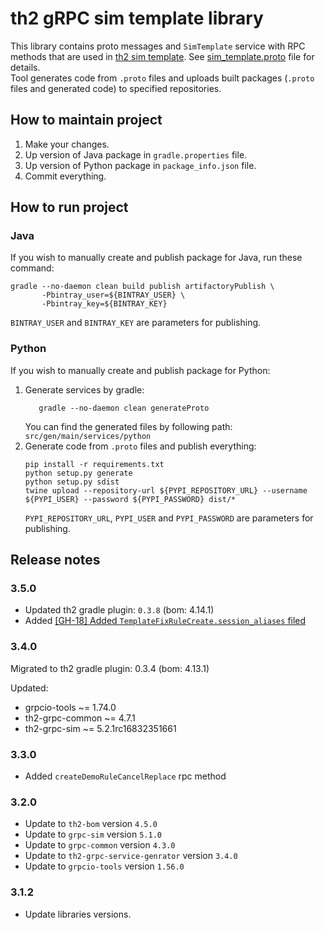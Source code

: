 # th2 gRPC sim template library

This library contains proto messages and `SimTemplate` service with RPC methods that are used in [th2 sim template](https://github.com/th2-net/th2-sim-template "th2-sim-template"). See [sim_template.proto](src/main/proto/th2_grpc_sim_template/sim_template.proto "sim_template.proto") file for details. <br>
Tool generates code from `.proto` files and uploads built packages (`.proto` files and generated code) to specified repositories.

## How to maintain project
1. Make your changes.
2. Up version of Java package in `gradle.properties` file.
3. Up version of Python package in `package_info.json` file.
4. Commit everything.

## How to run project

### Java
If you wish to manually create and publish package for Java, run these command:
```
gradle --no-daemon clean build publish artifactoryPublish \
       -Pbintray_user=${BINTRAY_USER} \
       -Pbintray_key=${BINTRAY_KEY}
```
`BINTRAY_USER` and `BINTRAY_KEY` are parameters for publishing.

### Python
If you wish to manually create and publish package for Python:
1. Generate services by gradle:
    ```
       gradle --no-daemon clean generateProto
    ```
   You can find the generated files by following path: `src/gen/main/services/python`
2. Generate code from `.proto` files and publish everything:
    ```
    pip install -r requirements.txt
    python setup.py generate
    python setup.py sdist
    twine upload --repository-url ${PYPI_REPOSITORY_URL} --username ${PYPI_USER} --password ${PYPI_PASSWORD} dist/*
    ```
   `PYPI_REPOSITORY_URL`, `PYPI_USER` and `PYPI_PASSWORD` are parameters for publishing.

## Release notes

### 3.5.0

* Updated th2 gradle plugin: `0.3.8` (bom: 4.14.1)
* Added [[GH-18] Added `TemplateFixRuleCreate.session_aliases` filed](https://github.com/th2-net/th2-grpc-sim-template/issues/18)

### 3.4.0

Migrated to th2 gradle plugin: 0.3.4 (bom: 4.13.1)

Updated:
* grpcio-tools ~= 1.74.0
* th2-grpc-common ~= 4.7.1
* th2-grpc-sim ~= 5.2.1rc16832351661

### 3.3.0

+ Added `createDemoRuleCancelReplace` rpc method

### 3.2.0

+ Update to `th2-bom` version `4.5.0`
+ Update to `grpc-sim` version `5.1.0`
+ Update to `grpc-common` version `4.3.0`
+ Update to `th2-grpc-service-genrator` version `3.4.0`
+ Update to `grpcio-tools` version `1.56.0`


### 3.1.2

+ Update libraries versions.